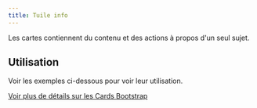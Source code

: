 ```yaml
---
title: Tuile info
---
```


Les cartes contiennent du contenu et des actions à propos d'un seul sujet.

## Utilisation

Voir les exemples ci-dessous pour voir leur utilisation.

[Voir plus de détails sur les Cards Bootstrap](https://getbootstrap.com/docs/4.3/components/card/)
